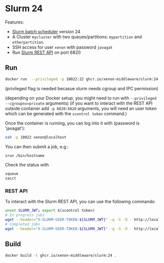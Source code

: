 # Slurm 24

Features:

- [Slurm batch scheduler](https://slurm.schedmd.com/) version 24
- A Cluster `mycluster` with two queues/partitions: `mypartition` and `otherpartition`.
- SSH access for user `xenon` with password `javagat`
- Run [Slurm REST API](https://slurm.schedmd.com/rest_quickstart.html#basic_usage) on port 6820

## Run

```bash
docker run  --privileged -p 10022:22 ghcr.io/xenon-middleware/slurm:24
```
(privileged flag is needed becasue slurm needs cgroup and IPC permission)

(depending on your Docker setup, you might need to run with `--privileged --cgroupns=private` arguments)
(if you want to interact with the REST API outside container add `-p 6820:6820` arguments, 
you will need an user token which can be generated with the `scontrol token` command.)

Once the container is running, you can log into it with (password is 'javagat'):

```bash
ssh -p 10022 xenon@localhost
```

You can then submit a job, e.g.:

```bash
srun /bin/hostname
```

Check the status with

```bash
squeue
sacct
```

### REST API

To interact with the Slurm REST API, you can use the following commands:

```bash
unset SLURM_JWT; export $(scontrol token)
# In progress jobs
wget --header="X-SLURM-USER-TOKEN:${SLURM_JWT}" -q -S -O - http://localhost:6820/slurm/v0.0.40/jobs
# Completed jobs
wget --header="X-SLURM-USER-TOKEN:${SLURM_JWT}" -q -S -O - http://localhost:6820/slurmdb/v0.0.40/jobs
```

## Build

```bash
docker build -t ghcr.io/xenon-middleware/slurm:24 .
```
